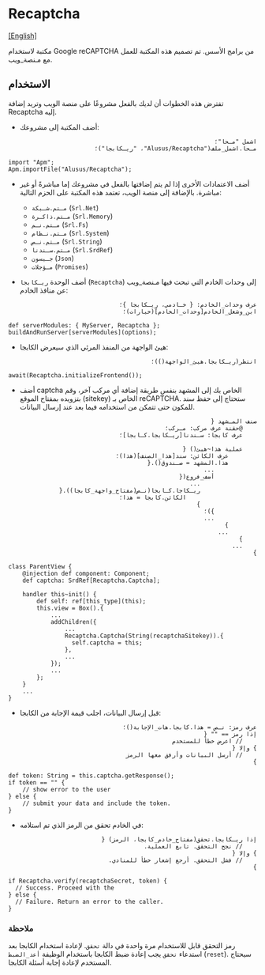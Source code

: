 # Recaptcha
[[English]](readme.md)

مكتبة لاستخدام Google reCAPTCHA من برامج الأسس. تم تصميم هذه المكتبة للعمل مع مـنصة_ويب.

## الاستخدام

تفترض هذه الخطوات أن لديك بالفعل مشروعًا على منصة الويب وتريد إضافة Recaptcha إليه.

* أضف المكتبة إلى مشروعك:

<div dir=rtl>

```
اشمل "مـحا"؛
مـحا.اشمل_ملف("Alusus/Recaptcha"، "ريـكابجا")؛
```

</div>

```
import "Apm";
Apm.importFile("Alusus/Recaptcha");
```

* أضف الاعتمادات الأخرى إذا لم يتم إضافتها بالفعل في مشروعك إما مباشرةً أو غير مباشرة. بالإضافة إلى
  منصة الويب، تعتمد هذه المكتبة على الحزم التالية:
  * `مـتم.شـبكة` (`Srl.Net`)
  * `مـتم.ذاكـرة` (`Srl.Memory`)
  * `مـتم.نـم` (`Srl.Fs`)
  * `مـتم.نـظام` (`Srl.System`)
  * `مـتم.نـص` (`Srl.String`)
  * `مـتم.سـندنا` (`Srl.SrdRef`)
  * `جـيسون` (`Json`)
  * `مـؤجلات` (`Promises`)

* أضف الوحدة `ريـكابجا` (`Recaptcha`) إلى وحدات الخادم التي تبحث فيها مـنصة_ويب عن منافذ الخادم:

<div dir=rtl>

```
عرف وحدات_الخادم: { خـادمي، ريـكابجا }؛
ابن_وشغل_الخادم[وحدات_الخادم](خيارات)؛
```

</div>

```
def serverModules: { MyServer, Recaptcha };
buildAndRunServer[serverModules](options);
```

* هيئ الواجهة من المنفذ المرئي الذي سيعرض الكابجا:

<div dir=rtl>

```
انتظر(ريـكابجا.هيئ_الواجهة())؛
```

</div>

```
await(Recaptcha.initializeFrontend());
```

* أضف captcha الخاص بك إلى المشهد بنفس طريقة إضافة أي مركب آخر، وقم بتزويده بمفتاح الموقع (sitekey)
  الخاص بـ reCAPTCHA. ستحتاج إلى حفظ سند للمكون حتى تتمكن من استخدامه فيما بعد عند إرسال البيانات.

<div dir=rtl>

```
صنف المـشهد {
    @حقنة عرف مركب: مـركب؛
    عرف كابجا: سـندنا[ريـكابجا.كـابجا]؛
    
    عملية هذا~هيئ() {
        عرف الكائن: سند[هذا_الصنف](هذا)؛
        هذا.المشهد = صـندوق().{
            ...
            أضف_فروع({
                ...
                ريـكاجا.كـابجا(نـص(مفتاح_واجهة_كابجا)).{
                    الكائن.كابجا = هذا؛
                }
            })؛
            ...
        }
        ...
    }
    ...
}
```

</div>

```
class ParentView {
    @injection def component: Component;
    def captcha: SrdRef[Recaptcha.Captcha];
  
    handler this~init() {
        def self: ref[this_type](this);
        this.view = Box().{
            ...
            addChildren({
                ...
                Recaptcha.Captcha(String(recaptchaSitekey)).{
                  self.captcha = this;
                },
                ...
            });
            ...
        };
    }
    ...
}
```

* قبل إرسال البيانات، اجلب قيمة الإجابة من الكابجا:

<div dir=rtl>

```
عرف رمز: نـص = هذا.كابجا.هات_الإجابة()؛
إذا رمز == "" {
    // اعرض خطأ للمستخدم
} وإلا {
    // أرسل البيانات وأرفق معها الرمز
}
```

</div>

```
def token: String = this.captcha.getResponse();
if token == "" {
    // show error to the user
} else {
    // submit your data and include the token.
}
```

* في الخادم تحقق من الرمز الذي تم استلامه:

<div dir=rtl>

```
إذا ريـكابجا.تحقق(مفتاح_خادم_كابجا، الرمز) {
    // نجح التحقق. تابع العملية.
} وإلا {
    // فشل التحقق. أرجع إشعار خطأ للمنادي.
}
```

</div>

```
if Recaptcha.verify(recaptchaSecret, token) {
  // Success. Proceed with the
} else {
  // Failure. Return an error to the caller.
}
```

### ملاحظة

رمز التحقق قابل للاستخدام مرة واحدة في دالة `تحقق`. لإعادة استخدام الكابجا بعد استدعاء `تحقق` يجب
إعادة ضبط الكابجا باستخدام الوظيفة `أعد_الضبط` (`reset`). سيحتاج المستخدم لإعادة إجابة أسئلة الكابجا.


